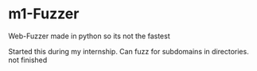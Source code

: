# m1-Fuzzer
Web-Fuzzer made in python so its not the fastest

Started this during my internship. Can fuzz for subdomains in directories. not finished 
